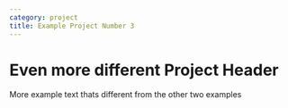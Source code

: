 ```yaml
---
category: project
title: Example Project Number 3
---
```


# Even more different Project Header

More example text thats different from the other two examples